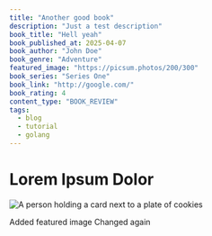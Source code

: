 ```yaml
---
title: "Another good book"
description: "Just a test description"
book_title: "Hell yeah"
book_published_at: 2025-04-07
book_author: "John Doe"
book_genre: "Adventure"
featured_image: "https://picsum.photos/200/300"
book_series: "Series One"
book_link: "http://google.com/"
book_rating: 4
content_type: "BOOK_REVIEW"
tags:
  - blog
  - tutorial
  - golang
---
```


# Lorem Ipsum Dolor

![A person holding a card next to a plate of cookies](https://images.unsplash.com/photo-1600891964599-f61ba0e24092?ixlib=rb-4.0.3&ixid=M3w5fDB8MHxzZWFyY2h8MXx8Y29va2llc3xlbnwwfHwwfHx8MA%3D%3D&auto=format&fit=crop&w=1950&q=80)

Added featured image
Changed again
